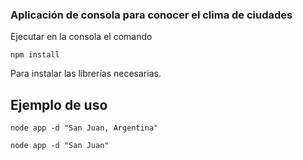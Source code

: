 ### Aplicación de consola para conocer el clima de ciudades

Ejecutar en la consola el comando

```
npm install
```

Para instalar las librerías necesarias.

## Ejemplo de uso

```
node app -d "San Juan, Argentina"
```

```
node app -d "San Juan"
```
